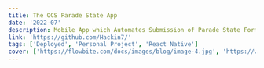 ```yaml
---
title: The OCS Parade State App
date: '2022-07'
description: Mobile App which Automates Submission of Parade State Form
link: 'https://github.com/Hackin7/'
tags: ['Deployed', 'Personal Project', 'React Native']
cover: ['https://flowbite.com/docs/images/blog/image-4.jpg', 'https://www.youtube.com/embed/Ae4WiBnIcS4']
---
```


<!--<iframe width="853" height="480" src="https://www.youtube.com/embed/Ae4WiBnIcS4" title="OCS Parade State App Demo - Expo Go" frameborder="0" allow="accelerometer; autoplay; clipboard-write; encrypted-media; gyroscope; picture-in-picture; web-share" allowfullscreen></iframe>-->
